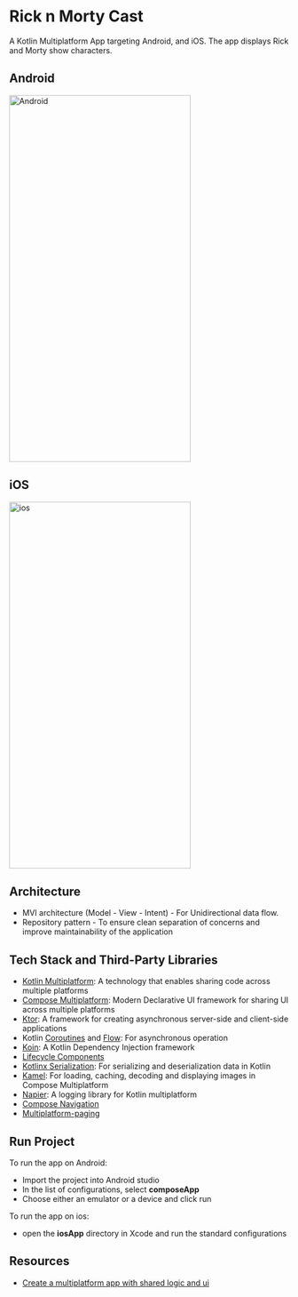 # Rick n Morty Cast
A Kotlin Multiplatform App targeting Android, and iOS. The app displays Rick and Morty show characters.

## Android
<img src="https://github.com/BKinya/RickAndMorty-KMP/blob/add_gifs/media/android.gif" alt="Android" width="327" height="660">

## iOS
<img src="https://github.com/BKinya/RickAndMorty-KMP/blob/add_gifs/media/ios.gif" alt="ios" width="327" height="660" >

## Architecture
- MVI architecture (Model - View - Intent) - For Unidirectional data flow.
- Repository pattern - To ensure clean separation of concerns and improve maintainability of the application

## Tech Stack and Third-Party Libraries
- [Kotlin Multiplatform](https://kotlinlang.org/docs/multiplatform.html): A technology that enables 
sharing code across multiple platforms
- [Compose Multiplatform](https://www.jetbrains.com/lp/compose-multiplatform/): Modern Declarative 
UI framework for sharing UI across multiple platforms
- [Ktor](https://ktor.io): A framework for creating asynchronous server-side and client-side applications
- Kotlin [Coroutines](https://kotlinlang.org/docs/coroutines-overview.html) and [Flow](https://kotlinlang.org/api/kotlinx.coroutines/kotlinx-coroutines-core/kotlinx.coroutines.flow/): 
For asynchronous operation
- [Koin](https://insert-koin.io): A Kotlin Dependency Injection framework
- [Lifecycle Components]()
- [Kotlinx Serialization](https://github.com/Kotlin/kotlinx.serialization): For serializing and 
deserialization data in Kotlin
- [Kamel](https://github.com/Kamel-Media/Kamel): For loading, caching, decoding and displaying images 
in Compose Multiplatform
- [Napier](https://github.com/AAkira/Napier): A logging library for Kotlin multiplatform
- [Compose Navigation](https://www.jetbrains.com/help/kotlin-multiplatform-dev/compose-navigation-routing.html)
- [Multiplatform-paging](https://github.com/cashapp/multiplatform-paging)

## Run Project
To run the app on Android:
- Import the project into Android studio 
- In the list of configurations, select **composeApp**
- Choose either an emulator or a device and click run

To run the app on ios:
- open the **iosApp** directory in Xcode and run the standard configurations

## Resources
- [Create a multiplatform app with shared logic and ui](https://www.jetbrains.com/help/kotlin-multiplatform-dev/compose-multiplatform-create-first-app.html)


